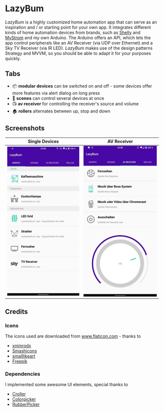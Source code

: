 # LazyBum

_LazyBum_ is a highly customized home automation app that can serve as an inspiration and / or starting point for your own app. It integrates different kinds of home automation devices from brands, such as [Shelly](<https://shelly.cloud>) and [MyStrom](<https://mystrom.com>) and my own Arduino. The Arduino offers an API, which lets the app control peripherals like an AV Receiver (via UDP over Ethernet) and a Sky TV Receiver (via IR LED). _LazyBum_ makes use of the design patterns Strategy and MVVM, so you should be able to adapt it for your purposes quickly.

## Tabs

- 📦 **modular devices** can be switched on and off - some devices offer more features via alert dialog on long press
- 🌅 **scenes** can control several devices at once
- 📺 **av receiver** for controlling the receiver's source and volume
- 🏠 **rollers** alternates between up, stop and down

## Screenshots

   Single Devices    |         AV Receiver      |
:-------------------------:|:-------------------------:
![](screenshots/screenshot-1.jpg)  |  ![](screenshots/screenshot-2.jpg)

## Credits

### Icons

The icons used are downloaded from <a href="https://www.flaticon.com/de/" title="Flaticon">www.flaticon.com</a> - thanks to
- <a href="https://www.flaticon.com/de/kostenloses-icon/kaffeemaschine_3234299?term=kaffeemaschine&page=1&position=7" title="xnimrodx">xnimrodx</a>
- <a href="https://www.flaticon.com/de/autoren/smashicons" title="Smashicons">Smashicons</a>
- <a href="https://www.flaticon.com/de/autoren/smalllikeart" title="smalllikeart">smalllikeart</a>
- <a href="https://www.flaticon.com/de/autoren/freepik" title="Freepik">Freepik</a>

### Dependencies

I implemented some awesome UI elements, special thanks to
- [Croller](<https://github.com/harjot-oberai/Croller>)
- [Colorpicker](<https://github.com/QuadFlask/colorpicker>)
- [RubberPicker](<https://github.com/Chrisvin/RubberPicker>)
